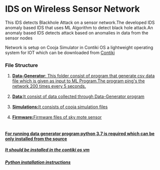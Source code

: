 <h1>IDS on Wireless Sensor Network</h1>
<p>This IDS detects Blackhole Attack on a sensor network.The developed IDS anomaly based IDS that uses ML Algorithm to detect black hole attack.An anomaly based IDS detects attack based on anomalies in data from the sensor nodes</p>
<p>Network is setup on Cooja Simulator in Contiki OS a lightweight operating system for IOT which can be downloaded from <a href="https://sourceforge.net/projects/contiki/files/Instant%20Contiki/" target="_blank">Contiki</a></p>
<h3>File Structure</h3>
<ol>
<li><b><u>Data-Generator<u></b>: This folder consist of program that generate csv data file which is given as input to ML Program.The program ping's the network 200 times every 5 seconds.</li> <br> 
<li><b><u>Data</u></b>:It consist of data collected through Data-Generator program</li> <br> 
<li><b><u>Simulations:</u></b>It consists of cooja simulation files</li> <br> 
<li><b><u>Firmware:</u></b>Firmware files of sky mote sensor</li> <br> 
</ol>
<h4>For running data generator program python 3.7 is required which can be only installed from the source</h4>
<h5>It should be installed in the contiki os vm</h5>  
<h5><a href="https://tecadmin.net/install-python-3-7-on-ubuntu-linuxmint/">Python installation instructions</a></h5>  
